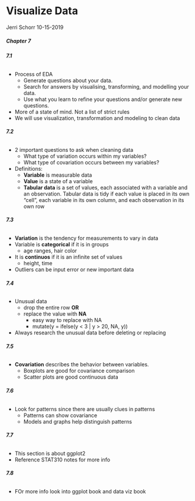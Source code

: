 Visualize Data
================
Jerri Schorr
10-15-2019

##### **Chapter 7**

###### **7.1**

-   Process of EDA
    -   Generate questions about your data.
    -   Search for answers by visualising, transforming, and modelling your data.
    -   Use what you learn to refine your questions and/or generate new questions.
-   More of a state of mind. Not a list of strict rules
-   We will use visualization, transformation and modeling to clean data

###### **7.2**

-   2 important questions to ask when cleaning data
    -   What type of variation occurs within my variables?
    -   What type of covariation occurs between my variables?
-   Definitions:
    -   **Variable** is measurable data
    -   **Value** is a state of a variable
    -   **Tabular data** is a set of values, each associated with a variable and an observation. Tabular data is tidy if each value is placed in its own “cell”, each variable in its own column, and each observation in its own row

###### **7.3**

-   **Variation** is the tendency for measurements to vary in data
-   Variable is **categorical** if it is in groups
    -   age ranges, hair color
-   It is **continuos** if it is an infinite set of values
    -   height, time
-   Outliers can be input error or new important data

###### **7.4**

-   Unusual data
    -   drop the entire row **OR**
    -   replace the value with **NA**
        -   easy way to replace with NA
        -   mutate(y = ifelse(y &lt; 3 | y &gt; 20, NA, y))
-   Always research the unusual data before deleting or replacing

###### **7.5**

-   **Covariation** describes the behavior between variables.
    -   Boxplots are good for covariance comparison
    -   Scatter plots are good continuous data

###### **7.6**

-   Look for patterns since there are usually clues in patterns
    -   Patterns can show covariance
    -   Models and graphs help distinguish patterns

###### **7.7**

-   This section is about ggplot2
-   Reference STAT310 notes for more info

###### **7.8**

-   FOr more info look into ggplot book and data viz book
